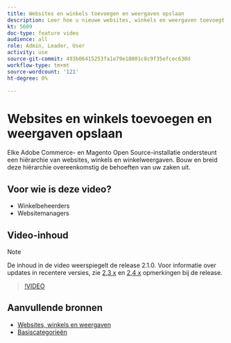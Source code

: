 ```yaml
---
title: Websites en winkels toevoegen en weergaven opslaan
description: Leer hoe u nieuwe websites, winkels en weergaven toevoegt op basis van de behoeften van uw bedrijf.
kt: 5609
doc-type: feature video
audience: all
role: Admin, Leader, User
activity: use
source-git-commit: 493b06415253fa1e79e18001c8c9f35efcec630d
workflow-type: tm+mt
source-wordcount: '121'
ht-degree: 0%

---
```



# Websites en winkels toevoegen en weergaven opslaan

Elke Adobe Commerce- en Magento Open Source-installatie ondersteunt een hiërarchie van websites, winkels en winkelweergaven. Bouw en breid deze hiërarchie overeenkomstig de behoeften van uw zaken uit.

## Voor wie is deze video?

- Winkelbeheerders
- Websitemanagers

## Video-inhoud

>[!NOTE]
>
>De inhoud in de video weerspiegelt de release 2.1.0. Voor informatie over updates in recentere versies, zie [2,3 x](https://devdocs.magento.com/guides/v2.3/release-notes/bk-release-notes.html) en [2,4 x](https://devdocs.magento.com/guides/v2.4/release-notes/bk-release-notes.html) opmerkingen bij de release.

>[!VIDEO](https://video.tv.adobe.com/v/35787?quality=12&learn=on)

## Aanvullende bronnen

- [Websites, winkels en weergaven](https://docs.magento.com/user-guide/stores/websites-stores-views.html)
- [Basiscategorieën](https://docs.magento.com/user-guide/catalog/category-root.html)
